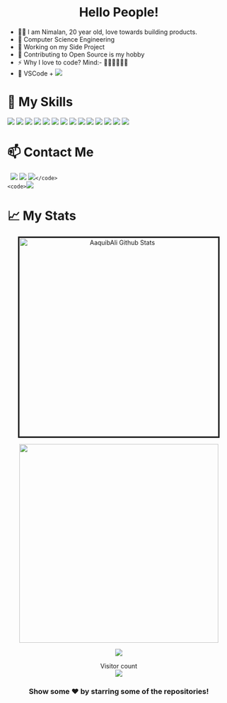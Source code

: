 <h1 align="center">
  Hello People!
</h1>

- 🐱‍💻 I am Nimalan, 20 year old, love towards building products.
- 📖 Computer Science Engineering
- 🚀 Working on my Side Project
- 🌴 Contributing to Open Source is my hobby
- ⚡ Why I love to code? Mind:- 🤔🙄🚶‍♂️👨‍💻
- 💓 VSCode + ![](https://img.shields.io/badge/Spotify-1ED760?&style=for-the-badge&logo=spotify&logoColor=white)

# 🚀 My Skills

![](https://img.shields.io/badge/HTML5-E34F26?style=for-the-badge&logo=html5&logoColor=white)
![](https://img.shields.io/badge/CSS3-1572B6?style=for-the-badge&logo=css3&logoColor=white)
![](https://img.shields.io/badge/JavaScript-F7DF1E?style=for-the-badge&logo=javascript&logoColor=black)
![](https://img.shields.io/badge/Markdown-000000?style=for-the-badge&logo=markdown&logoColor=white)
![](https://img.shields.io/badge/React-20232A?style=for-the-badge&logo=react&logoColor=61DAFB)
![](https://img.shields.io/badge/Node.js-43853D?style=for-the-badge&logo=node.js&logoColor=white)
![](https://img.shields.io/badge/Express.js-404D59?style=for-the-badge)
![](https://img.shields.io/badge/Tailwind_CSS-38B2AC?style=for-the-badge&logo=tailwind-css&logoColor=white)
![](https://img.shields.io/badge/Bootstrap-563D7C?style=for-the-badge&logo=bootstrap&logoColor=white)
![](https://img.shields.io/badge/Material--UI-0081CB?style=for-the-badge&logo=material-ui&logoColor=white)
![](https://img.shields.io/badge/Netlify-00C7B7?style=for-the-badge&logo=netlify&logoColor=white)
![](https://img.shields.io/badge/MongoDB-4EA94B?style=for-the-badge&logo=mongodb&logoColor=white)
![](https://img.shields.io/badge/figma-0AC97F?style=for-the-badge&logo=figma&logoColor=white)
![](https://img.shields.io/badge/Hashnode-2962FF?style=for-the-badge&logo=hashnode&logoColor=white)

<!--   [<img src="https://img.shields.io/badge/github-%23333.svg?&style=for-the-badge&logo=github&logoColor=white" />](https://www.github.com/irsayvid)  -->

# 📫 Contact Me

<code> [<img src ="https://img.shields.io/badge/instagram-%23E1306C.svg?&style=for-the-badge&logo=instagram&logoColor=white">](https://www.instagram.com/_nimalan_/)</code>
<code>[<img src="https://img.shields.io/badge/linkedin-%230077b5.svg?&style=for-the-badge&logo=linkedin&logoColor=white" />](https://www.linkedin.com/in/nimalan-sivakumar-743507203/)</code>
<code>[<img src ="https://img.shields.io/badge/twitter-%231DA1F2.svg?&style=for-the-badge&logo=twitter&logoColor=white">](https://twitter.com/Nimalan_)</code>
<code>[<img src ="https://img.shields.io/badge/Hashnode-2962FF?style=for-the-badge&logo=hashnode&logoColor=white">](https://nimalan.hashnode.dev/)</code>

# 📈 My Stats

<p align='center'><img width="450px" style="border-style:solid" src="https://github-readme-streak-stats.herokuapp.com/?user=nimalansivakumar&theme=blue-green" alt="AaquibAli Github Stats" />
  </p> 
   <p align='center'>
  <img width="450px" src="https://github-readme-stats.vercel.app/api?username=nimalansivakumar
&theme=blue-green"/>
</p>
  <p align='center'>
  <img src = "https://github-readme-stats.vercel.app/api/top-langs/?username=nimalansivakumar&theme=blue-green"></p>

<p align="center"> 
  Visitor count<br>
  <img src="https://profile-counter.glitch.me/nimalansivakumar/count.svg" />
</p>
 <div align="center">
 
 ### Show some ❤️ by starring some of the repositories!

</div>
